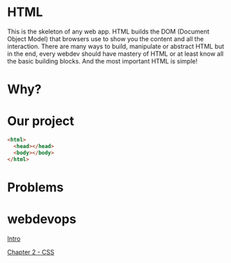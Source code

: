 # HTML

This is the skeleton of any web app. HTML builds the DOM (Document Object Model) that browsers use to show you the content and all the interaction. There are many ways to build, manipulate or abstract HTML but in the end, every webdev should have mastery of HTML or at least know all the basic building blocks. And the most important HTML is simple!

# Why?

# Our project

```html
<html>
  <head></head>
  <body></body>
</html>
```

# Problems

# webdevops
[Intro](../README.md)

[Chapter 2 - CSS](chapter2.md) 

